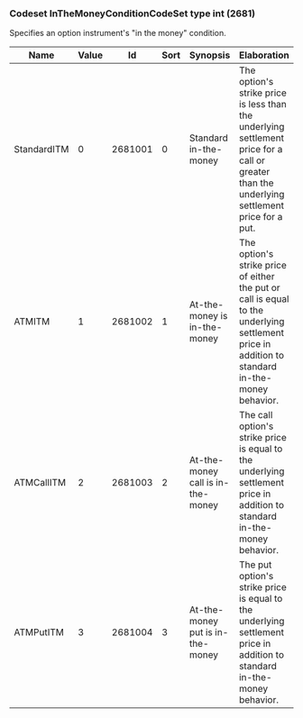 ### Codeset InTheMoneyConditionCodeSet type int (2681)

Specifies an option instrument's "in the money" condition.

| Name        | Value | Id      | Sort | Synopsis                          | Elaboration                                                                                                                               |
|-------------|-------|---------|------|-----------------------------------|-------------------------------------------------------------------------------------------------------------------------------|
| StandardITM | 0     | 2681001 | 0    | Standard in-the-money             | The option's strike price is less than the underlying settlement price for a call or greater than the underlying settlement price for a put.   |
| ATMITM      | 1     | 2681002 | 1    | At-the-money is in-the-money      | The option's strike price of either the put or call is equal to the underlying settlement price in addition to standard in-the-money behavior. |
| ATMCallITM  | 2     | 2681003 | 2    | At-the-money call is in-the-money | The call option's strike price is equal to the underlying settlement price in addition to standard in-the-money behavior.                      |
| ATMPutITM   | 3     | 2681004 | 3    | At-the-money put is in-the-money  | The put option's strike price is equal to the underlying settlement price in addition to standard in-the-money behavior.                       |

